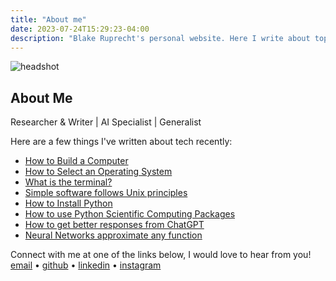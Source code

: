 ```yaml
---
title: "About me"
date: 2023-07-24T15:29:23-04:00
description: "Blake Ruprecht's personal website. Here I write about topics that interest me, link my academic research, display some art, and draw some pictures. My contact info is on the home page."
---
```


![headshot](headshot.jpg)

## About Me

Researcher & Writer | AI Specialist | Generalist

Here are a few things I've written about tech recently:
- [How to Build a Computer](/blog/build-a-computer)
- [How to Select an Operating System](/blog/how-to-operating-system)
- [What is the terminal?](/blog/how-to-terminal)
- [Simple software follows Unix principles](/blog/simple-software)
- [How to Install Python](/blog/how-to-python)
- [How to use Python Scientific Computing Packages](/blog/how-to-python-scientific-computing)
- [How to get better responses from ChatGPT](/blog/chatgpt-work-backwards)
- [Neural Networks approximate any function](/blog/neural-networks)

Connect with me at one of the links below, I would love to hear from you! [email](mailto:blakecruprecht@gmail.com) • [github](https://github.com/blakeruprecht) • [linkedin](https://www.linkedin.com/in/blakeruprecht) • [instagram](https://www.instagram.com/blakeruprecht)
